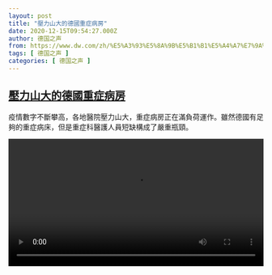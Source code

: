 ```yaml
---
layout: post
title: "壓力山大的德國重症病房"
date: 2020-12-15T09:54:27.000Z
author: 德国之声
from: https://www.dw.com/zh/%E5%A3%93%E5%8A%9B%E5%B1%B1%E5%A4%A7%E7%9A%84%E5%BE%B7%E5%9C%8B%E9%87%8D%E7%97%87%E7%97%85%E6%88%BF/a-55938830
tags: [ 德国之声 ]
categories: [ 德国之声 ]
---
```

<!--1608026067000-->
[壓力山大的德國重症病房](https://www.dw.com/zh/%E5%A3%93%E5%8A%9B%E5%B1%B1%E5%A4%A7%E7%9A%84%E5%BE%B7%E5%9C%8B%E9%87%8D%E7%97%87%E7%97%85%E6%88%BF/a-55938830)
------

<div>
<p>疫情數字不斷攀高，各地醫院壓力山大，重症病房正在滿負荷運作。雖然德國有足夠的重症病床，但是重症科醫護人員短缺構成了嚴重瓶頸。</small></p><video src="https://tvdownloaddw-a.akamaihd.net/dwtv_video/flv/vdt_zh/2020/bchi201214_001_c9fd6intensivbett_sd_sor.mp4" controls style="width:100%"></video>
</div>
